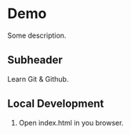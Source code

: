 # Demo

Some description.

## Subheader

Learn Git & Github.

## Local Development

1. Open index.html in you browser.

